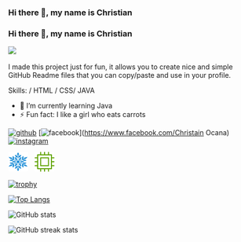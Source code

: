 ### Hi there 👋, my name is Christian

### Hi there 👋, my name is Christian
![](https://arturssmirnovs.github.io/github-profile-readme-generator/images/banner.png)

I made this project just for fun, it allows you to create nice and simple GitHub Readme files that you can copy/paste and use in your profile.

Skills: / HTML / CSS/ JAVA

- 🌱 I’m currently learning Java  
- ⚡ Fun fact: I like a girl who eats carrots 


[<img src='https://cdn.jsdelivr.net/npm/simple-icons@3.0.1/icons/github.svg' alt='github' height='40'>](https://github.com/greatocana)  [<img src='https://cdn.jsdelivr.net/npm/simple-icons@3.0.1/icons/facebook.svg' alt='facebook' height='40'>](https://www.facebook.com/Christain Ocana)  [<img src='https://cdn.jsdelivr.net/npm/simple-icons@3.0.1/icons/instagram.svg' alt='instagram' height='40'>](https://www.instagram.com/christianocana03/)  

<a href='https://archiveprogram.github.com/'><img src='https://raw.githubusercontent.com/acervenky/animated-github-badges/master/assets/acbadge.gif' width='40' height='40'></a> <a href='https://docs.github.com/en/developers'><img src='https://raw.githubusercontent.com/acervenky/animated-github-badges/master/assets/devbadge.gif' width='40' height='40'></a> 

[![trophy](https://github-profile-trophy.vercel.app/?username=greatocana)](https://github.com/ryo-ma/github-profile-trophy)

[![Top Langs](https://github-readme-stats.vercel.app/api/top-langs/?username=greatocana)](https://github.com/anuraghazra/github-readme-stats)

![GitHub stats](https://github-readme-stats.vercel.app/api?username=greatocana&show_icons=true&count_private=true)  

![GitHub streak stats](https://github-readme-streak-stats.herokuapp.com/?user=greatocana)  






